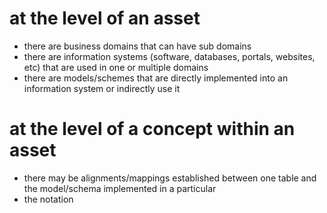 
# at the level of an asset
* there are business domains that can have sub domains
* there are information systems (software, databases, portals, websites, etc) that are used in one or multiple domains
* there are models/schemes that are directly implemented into an information system or indirectly use it 

# at the level of a concept within an asset
* there may be alignments/mappings established between one table and the model/schema implemented in a particular  
* the notation